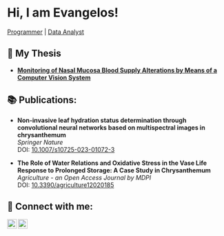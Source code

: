 # Hi, I am Evangelos!  
[Programmer](https://github.com/psyllakis) | [Data Analyst](https://www.linkedin.com/in/evangelos-psyllakis/)

## 📄 My Thesis
- [**Monitoring of Nasal Mucosa Blood Supply Alterations by Means of a Computer Vision System**](https://github.com/psyllakis/THESIS)

## 📚 Publications:
- **Non-invasive leaf hydration status determination through convolutional neural networks based on multispectral images in chrysanthemum**  
  *Springer Nature*  
  DOI: [10.1007/s10725-023-01072-3](https://doi.org/10.1007/s10725-023-01072-3)

- **The Role of Water Relations and Oxidative Stress in the Vase Life Response to Prolonged Storage: A Case Study in Chrysanthemum**  
  *Agriculture - an Open Access Journal by MDPI*  
  DOI: [10.3390/agriculture12020185](https://doi.org/10.3390/agriculture12020185)

## 🤳 Connect with me:
[<img align="left" alt="Evangelos Psyllakis | LinkedIn" width="22px" src="https://cdn.jsdelivr.net/npm/simple-icons@v3/icons/linkedin.svg" />](https://linkedin.com/in/evangelos-psyllakis)
[<img align="left" alt="Evangelos Psyllakis | GitHub" width="22px" src="https://cdn.jsdelivr.net/npm/simple-icons@v3/icons/github.svg" />](https://github.com/psyllakis)
